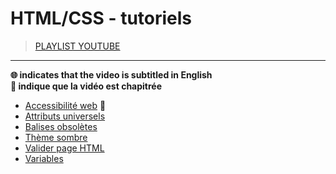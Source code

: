 # HTML/CSS - tutoriels

> [PLAYLIST YOUTUBE](https://www.youtube.com/playlist?list=PLrSOXFDHBtfG1_4HrfPttdwF8aLpgdsRL)

---

**🌐 indicates that the video is subtitled in English**<br>
**🔢 indique que la vidéo est chapitrée**

+ [Accessibilité web](https://www.youtube.com/watch?v=bLPONCBPDeQ) 🔢
+ [Attributs universels](https://www.youtube.com/watch?v=TZwvw5niU7Q)
+ [Balises obsolètes](https://www.youtube.com/watch?v=23Kcs7AW-18)
+ [Thème sombre](https://www.youtube.com/watch?v=UmnzAkE6DJQ)
+ [Valider page HTML](https://www.youtube.com/watch?v=qaSFdlICoOo)
+ [Variables](https://www.youtube.com/watch?v=XFYqxcChwO4)

